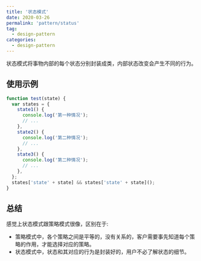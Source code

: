 ```yaml
---
title: '状态模式'
date: 2020-03-26
permalink: 'pattern/status'
tag:
  - design-pattern
categories:
  - design-pattern
---
```


状态模式将事物内部的每个状态分别封装成类，内部状态改变会产生不同的行为。

## 使用示例

```js
function test(state) {
  var states = {
    state1() {
      console.log('第一种情况');
      // ...
    },
    state2() {
      console.log('第二种情况');
      // ...
    },
    state3() {
      console.log('第二种情况');
      // ...
    },
  };
  states['state' + state] && states['state' + state]();
}
```

## 总结

感觉上状态模式跟策略模式很像，区别在于:

- 策略模式中，各个策略之间是平等的，没有关系的，客户需要事先知道每个策略的作用，才能选择对应的策略。
- 状态模式中，状态和其对应的行为是封装好的，用户不必了解状态的细节。

